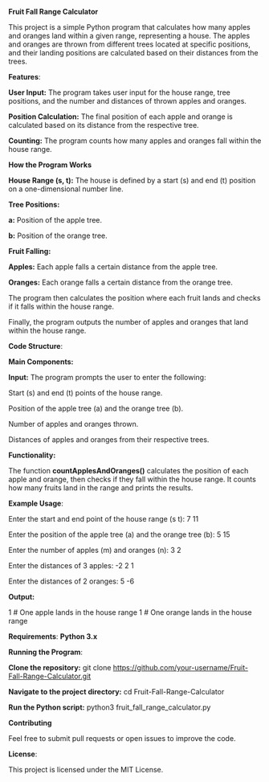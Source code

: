 **Fruit Fall Range Calculator**

This project is a simple Python program that calculates how many apples and oranges land within a given range, representing a house. The apples and oranges are thrown from different trees located at specific positions, and their landing positions are calculated based on their distances from the trees.

**Features**:

**User Input:**  The program takes user input for the house range, tree positions, and the number and distances of thrown apples and oranges.

**Position Calculation:**  The final position of each apple and orange is calculated based on its distance from the respective tree.

**Counting:** The program counts how many apples and oranges fall within the house range.

**How the Program Works**

**House Range (s, t):**  The house is defined by a start (s) and end (t) position on a one-dimensional number line.

**Tree Positions:**

**a:**  Position of the apple tree.

**b:**  Position of the orange tree.

**Fruit Falling:**

**Apples:** Each apple falls a certain distance from the apple tree.

**Oranges:** Each orange falls a certain distance from the orange tree.

The program then calculates the position where each fruit lands and checks if it falls within the house range.

Finally, the program outputs the number of apples and oranges that land within the house range.

**Code Structure**:

**Main Components:**

**Input:**  The program prompts the user to enter the following:

Start (s) and end (t) points of the house range.

Position of the apple tree (a) and the orange tree (b).

Number of apples and oranges thrown.

Distances of apples and oranges from their respective trees.

**Functionality:**

The function **countApplesAndOranges()** calculates the position of each apple and orange, then checks if they fall within the house range. It counts how many fruits land in the range and prints the results.

**Example Usage**:

Enter the start and end point of the house range (s t): 7 11

Enter the position of the apple tree (a) and the orange tree (b): 5 15

Enter the number of apples (m) and oranges (n): 3 2

Enter the distances of 3 apples: -2 2 1

Enter the distances of 2 oranges: 5 -6

**Output:**

1  # One apple lands in the house range
1  # One orange lands in the house range

**Requirements**:  **Python 3.x**

**Running the Program**:

**Clone the repository:**  git clone https://github.com/your-username/Fruit-Fall-Range-Calculator.git

**Navigate to the project directory:**  cd Fruit-Fall-Range-Calculator

**Run the Python script:**  python3 fruit_fall_range_calculator.py

**Contributing**

Feel free to submit pull requests or open issues to improve the code.

**License**:

This project is licensed under the MIT License.


